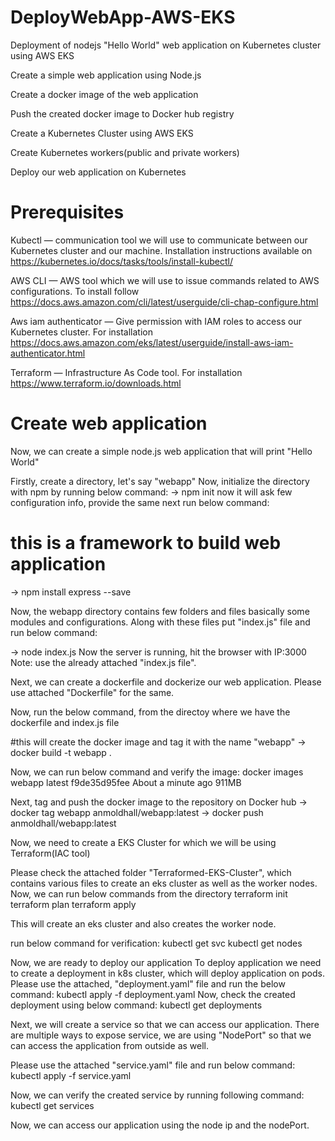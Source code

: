 # DeployWebApp-AWS-EKS
Deployment of nodejs "Hello World" web application on Kubernetes cluster using AWS EKS

Create a simple web application using Node.js

Create a docker image of the web application

Push the created docker image to Docker hub registry

Create a Kubernetes Cluster using AWS EKS

Create Kubernetes workers(public and private workers)

Deploy our web application on Kubernetes

# Prerequisites
Kubectl — communication tool we will use to communicate between our Kubernetes cluster and our machine. Installation instructions available on https://kubernetes.io/docs/tasks/tools/install-kubectl/

AWS CLI — AWS tool which we will use to issue commands related to AWS configurations. To install follow https://docs.aws.amazon.com/cli/latest/userguide/cli-chap-configure.html

Aws iam authenticator — Give permission with IAM roles to access our Kubernetes cluster. For installation https://docs.aws.amazon.com/eks/latest/userguide/install-aws-iam-authenticator.html

Terraform — Infrastructure As Code tool. For installation https://www.terraform.io/downloads.html

# Create web application
Now, we can create a simple node.js web application that will print "Hello World"

Firstly, create a directory, let's say "webapp"
Now, initialize the directory with npm by running below command:
-> npm init
now it will ask few configuration info, provide the same
next run below command:
# this is a framework to build web application
-> npm install express --save

Now, the webapp directory contains few folders and files basically some modules and configurations. Along with these files put "index.js" file and run below command:

-> node index.js
Now the server is running, hit the browser with IP:3000
Note: use the already attached "index.js file".

Next, we can create a dockerfile and dockerize our web application.
Please use attached "Dockerfile" for the same.

Now, run the below command, from the directoy where we have the dockerfile and index.js file

#this will create the docker image and tag it with the name "webapp"
-> docker build -t webapp .

Now, we can run below command and verify the image:
docker images
webapp     latest              f9de35d95fee        About a minute ago   911MB


Next, tag and push the docker image to the repository on Docker hub
-> docker tag webapp anmoldhall/webapp:latest
-> docker push anmoldhall/webapp:latest


Now, we need to create a EKS Cluster for which we will be using Terraform(IAC tool)

Please check the attached folder "Terraformed-EKS-Cluster", which contains various files to create an eks cluster as well as the worker nodes.
Now, we can run below commands from the directory
terraform init
terraform plan
terraform apply

This will create an eks cluster and also creates the worker node.

run below command for verification:
kubectl get svc
kubectl get nodes

Now, we are ready to deploy our application
To deploy application we need to create a deployment in k8s cluster, which will deploy application on pods.
Please use the attached, "deployment.yaml" file and run the below command:
kubectl apply -f deployment.yaml
Now, check the created deployment using below command:
kubectl get deployments

Next, we will create a service so that we can access our application.
There are multiple ways to expose service, we are using "NodePort" so that we can access the application from outside as well.

Please use the attached "service.yaml" file and run below command:
kubectl apply -f service.yaml

Now, we can verify the created service by running following command:
kubectl get services

Now, we can access our application using the node ip and the nodePort.
